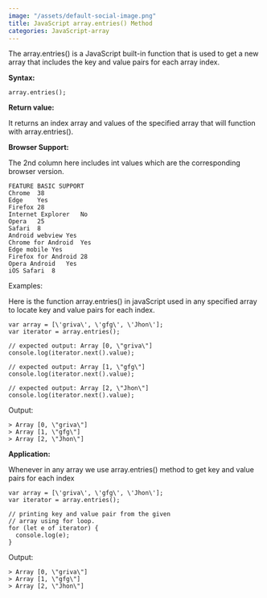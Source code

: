 ```yaml
---
image: "/assets/default-social-image.png"
title: JavaScript array.entries() Method
categories: JavaScript-array
---
```


The array.entries() is a JavaScript built-in function that is used to get a new array that includes the key and value pairs for each array index.

**Syntax:**

`array.entries();`

**Return value:**

It returns an index array and values of the specified array that will function with array.entries().

**Browser Support:**

The 2nd column here includes int values which are the corresponding browser version.

```
FEATURE	BASIC SUPPORT
Chrome	38
Edge	Yes
Firefox	28
Internet Explorer	No
Opera	25
Safari	8
Android webview	Yes
Chrome for Android	Yes
Edge mobile	Yes
Firefox for Android	28
Opera Android	Yes
iOS Safari	8
```

Examples:

Here is the function array.entries() in javaScript used in any specified array to locate key and value pairs for each index.

```
var array = [\'griva\', \'gfg\', \'Jhon\']; 
var iterator = array.entries(); 
  
// expected output: Array [0, \"griva\"] 
console.log(iterator.next().value); 
  
// expected output: Array [1, \"gfg\"] 
console.log(iterator.next().value); 
  
// expected output: Array [2, \"Jhon\"] 
console.log(iterator.next().value); 
```

Output:

```
> Array [0, \"griva\"]
> Array [1, \"gfg\"]
> Array [2, \"Jhon\"]
```

**Application:**

Whenever in any array we use array.entries() method to get key and value pairs for each index

```
var array = [\'griva\', \'gfg\', \'Jhon\']; 
var iterator = array.entries(); 
  
// printing key and value pair from the given 
// array using for loop. 
for (let e of iterator) { 
  console.log(e); 
} 
```

Output:

```
> Array [0, \"griva\"]
> Array [1, \"gfg\"]
> Array [2, \"Jhon\"]
```